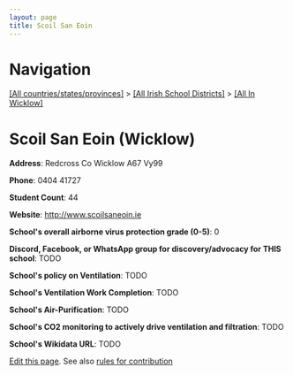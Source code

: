 ```yaml
---
layout: page
title: Scoil San Eoin
---
```

# Navigation

[[All countries/states/provinces]](../../..) > [[All Irish School Districts]](../..) > [[All In Wicklow]](..)

# Scoil San Eoin (Wicklow)

**Address**: Redcross Co Wicklow A67 Vy99

**Phone**: 0404 41727

**Student Count**: 44

**Website**: <http://www.scoilsaneoin.ie>

**School's overall airborne virus protection grade (0-5)**: 0

**Discord, Facebook, or WhatsApp group for discovery/advocacy for THIS school**: TODO

**School's policy on Ventilation**: TODO

**School's Ventilation Work Completion**: TODO

**School's Air-Purification**: TODO

**School's CO2 monitoring to actively drive ventilation and filtration**: TODO

**School's Wikidata URL**: TODO


[Edit this page](https://github.com/ventilate-schools/Ireland/edit/main/./Wicklow/Scoil_San_Eoin.md). See also [rules for contribution](../../../contribution-rules/)
